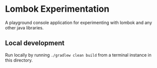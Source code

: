 # Lombok Experimentation

A playground console application for experimenting with lombok and any other java libraries. 

## Local development

Run locally by running `./gradlew clean build` from a terminal instance in this directory.
